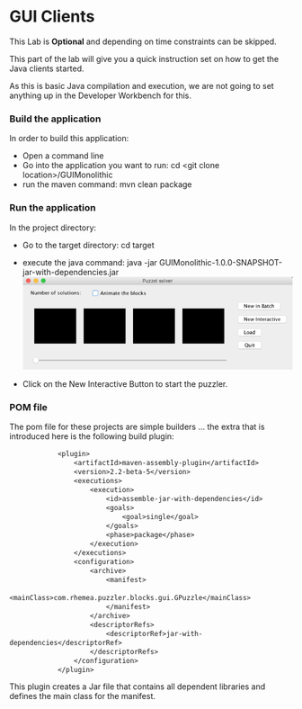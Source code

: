# GUI Clients

This Lab is **Optional** and depending on time constraints can be skipped.

This part of the lab will give you a quick instruction set on how to get the Java clients started.

As this is basic Java compilation and execution, we are not going to set anything up in the Developer Workbench for this.

### Build the application

In order to build this application:

* Open a command line
* Go into the application you want to run: cd &lt;git clone location&gt;/GUIMonolithic
* run the maven command: mvn clean package

### Run the application

In the project directory:

* Go to the target directory: cd target
* execute the java command: java -jar GUIMonolithic-1.0.0-SNAPSHOT-jar-with-dependencies.jar  
  ![](/assets/blankGui.png)

* Click on the New Interactive Button to start the puzzler.

### POM file

The pom file for these projects are simple builders ... the extra that is introduced here is the following build plugin:

```
            <plugin>
                <artifactId>maven-assembly-plugin</artifactId>
                <version>2.2-beta-5</version>
                <executions>
                    <execution>
                        <id>assemble-jar-with-dependencies</id>
                        <goals>
                            <goal>single</goal>
                        </goals>
                        <phase>package</phase>
                    </execution>
                </executions>
                <configuration>
                    <archive>
                        <manifest>
                            <mainClass>com.rhemea.puzzler.blocks.gui.GPuzzle</mainClass>
                        </manifest>
                    </archive>
                    <descriptorRefs>
                        <descriptorRef>jar-with-dependencies</descriptorRef>
                    </descriptorRefs>
                </configuration>
            </plugin>
```

This plugin creates a Jar file that contains all dependent libraries and defines the main class for the manifest.

